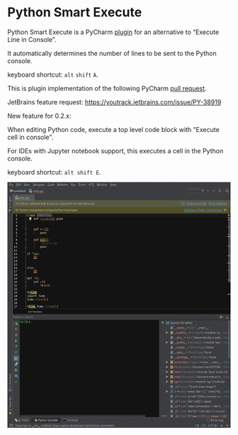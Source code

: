 # Python Smart Execute
Python Smart Execute is a PyCharm [plugin](https://plugins.jetbrains.com/plugin/11945-python-smart-execute) for an alternative to “Execute Line in Console”.

It automatically determines the number of lines to be sent to the Python console.

keyboard shortcut: `alt` `shift` `A`. 

This is plugin implementation of the following PyCharm [pull request](https://github.com/JetBrains/intellij-community/pull/711). 

JetBrains feature request: https://youtrack.jetbrains.com/issue/PY-38919

New feature for 0.2.x:

When editing Python code, execute a top level code block with "Execute cell in console".

For IDEs with Jupyter notebook support, this executes a cell in the Python console.

keyboard shortcut: <code>alt shift E</code>.

![demonstration](demo.gif "demonstration")
